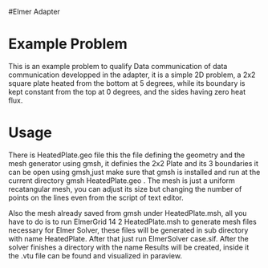 #Elmer Adapter
# Example Problem
This is an example problem to qualify Data communication of data communication
developped in the adapter, it is a simple 2D problem, a 2x2 square plate
heated from the bottom at 5 degrees, while its boundary is kept constant
from the top at 0 degrees, and the sides having zero heat flux.

# Usage
There is HeatedPlate.geo file this the file defining the geometry and the 
mesh generator using gmsh, it definies the 2x2 Plate and its 3 boundaries
it can be open using gmsh,just make sure that gmsh is installed and 
run at the current directory gmsh HeatedPlate.geo . The mesh is just a uniform
recatangular mesh, you can adjust its size but changing the number of points
on the lines even from the script of text editor.

Also the mesh already saved from gmsh under HeatedPlate.msh, all you have to do
is to run ElmerGrid 14 2 HeatedPlate.msh to generate mesh files necessary for
Elmer Solver, these files will be generated in sub directory with name HeatedPlate. After that just run ElmerSolver case.sif. After the solver finishes
a directory with the name Results will be created, inside it the .vtu file
can be found and visualized in paraview.